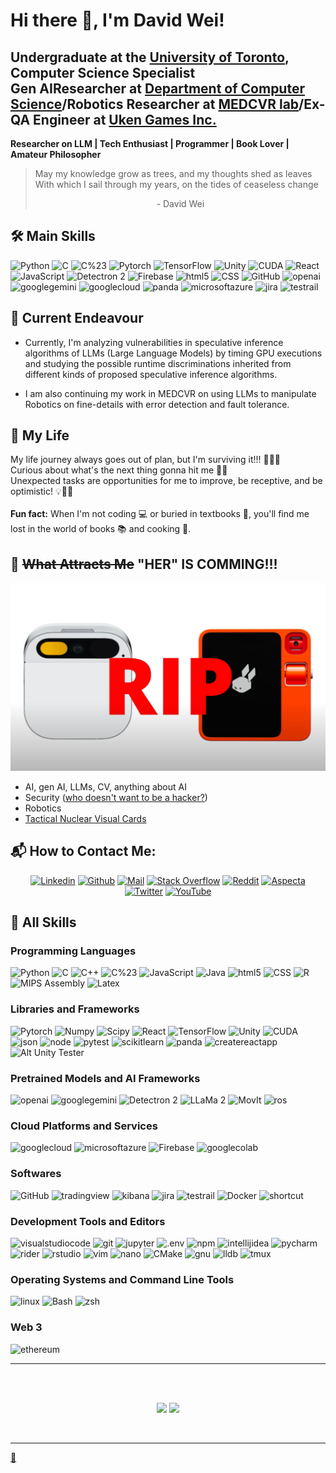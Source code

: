 # Hi there 👋, I'm David Wei!

<!--
**david-wei-01001/david-wei-01001** is a ✨ _special_ ✨ repository because its `README.md` (this file) appears on your GitHub profile.
-->

Undergraduate at the [University of Toronto](https://www.utoronto.ca/), Computer Science Specialist\
Gen AIResearcher at [Department of Computer Science](https://web.cs.toronto.edu/)/Robotics Researcher at [MEDCVR lab](https://medcvr.utm.utoronto.ca/)/Ex-QA Engineer at [Uken Games Inc.](https://uken.com/)
----
**Researcher on LLM | Tech Enthusiast | Programmer | Book Lover | Amateur Philosopher**

> May my knowledge grow as trees, and my thoughts shed as leaves\
> With which I sail through my years, on the tides of ceaseless change
> <div align="center">- David Wei</div>

## 🛠️ Main Skills #

<p>
    <img alt="Python" src="https://img.shields.io/badge/Python-000?style=flat-square&logo=Python" />
    <img alt="C" src="https://img.shields.io/badge/C-000?style=flat-square&logo=C" />
    <img alt="C%23" src="https://img.shields.io/badge/C%23-000?style=flat-square&logo=csharp&logoColor=68217A" />
    <img alt="Pytorch" src="https://img.shields.io/badge/Pytorch-000?style=flat-square&logo=Pytorch" />
    <img alt="TensorFlow" src="https://img.shields.io/badge/TensorFlow-000?style=flat-square&logo=tensorflow" />
    <img alt="Unity" src="https://img.shields.io/badge/Unity-000?style=flat-square&logo=Unity" />
    <img alt="CUDA" src="https://img.shields.io/badge/cuda-000?style=flat-square&logo=nvidia&logoColor=90EE90" />
    <img alt="React" src="https://img.shields.io/badge/React-000?style=flat-square&logo=React" />
    <img alt="JavaScript" src="https://img.shields.io/badge/JavaScript-000?style=flat-square&logo=javascript&logoColor=f8e100" />
    <img alt="Detectron 2" src="https://img.shields.io/badge/Detectron 2-000?style=flat-square&logo=Detectron 2"/>
    <img alt="Firebase" src="https://img.shields.io/badge/Firebase-000?style=flat-square&logo=firebase" />
    <img alt="html5" src="https://img.shields.io/badge/-HTML5-000?style=flat-square&logo=html5" />
    <img alt="CSS" src="https://img.shields.io/badge/CSS3-000?style=flat-square&logo=css3&logoColor=1297fb" />
    <img alt="GitHub" src="https://img.shields.io/badge/GitHub-000?style=flat-square&logo=GitHub&logoColor=BBBBBB"/>
    <img alt="openai" src="https://img.shields.io/badge/OpenAI API-000?style=flat-square&logo=openai&logoColor=49B1F5"/>
    <img alt="googlegemini" src="https://img.shields.io/badge/Gemini API-000?style=flat-square&logo=googlegemini"/>
    <img alt="googlecloud" src="https://img.shields.io/badge/Google Cloud-000?style=flat-square&logo=googlecloud"/>
    <img alt="panda" src="https://img.shields.io/badge/pandas-000?style=flat-square&logo=pandas&logoColor=006600"/>
    <img alt="microsoftazure" src="https://img.shields.io/badge/Azure Cloud-000?style=flat-square&logo=microsoftazure&logoColor=1297fb"/>
    <img alt="jira" src="https://img.shields.io/badge/Jira-000?style=flat-square&logo=jira&logoColor=0052CC"/>
    <img alt="testrail" src="https://img.shields.io/badge/Test Rail-000?style=flat-square&logo=testrail"/>
</p>

## 🔭 Current Endeavour

- Currently, I'm analyzing vulnerabilities in speculative inference algorithms of LLMs (Large Language Models) by timing GPU executions and studying the possible runtime discriminations inherited from different kinds of proposed speculative inference algorithms.

- I am also continuing my work in MEDCVR on using LLMs to manipulate Robotics on fine-details with error detection and fault tolerance.

## 🌱 My Life
My life journey always goes out of plan, but I'm surviving it!!! 🚴‍♂️💪\
Curious about what's the next thing gonna hit me 🧐🔮\
Unexpected tasks are opportunities for me to improve, be receptive, and be optimistic! 💡🌱😊\
\
**Fun fact:** When I'm not coding 💻 or buried in textbooks 📖, you'll find me lost in the world of books 📚 and cooking 🍳.


## 🧲 ~~What Attracts Me~~ "HER" IS COMMING!!!

[![ChatGPT4o](Asset/RIP.png)](https://www.youtube.com/watch?v=DQacCB9tDaw)


- AI, gen AI, LLMs, CV, anything about AI
- Security ([who doesn't want to be a hacker?](https://www.youtube.com/watch?v=3v5Von-oNUg))
- Robotics
- [Tactical Nuclear Visual Cards](https://www.bilibili.com/video/BV1zs411o7aD/?spm_id_from=333.337.search-card.all.click)
  
<h2 align="left">📬 How to Contact Me:</h2>

<div align="center">

[![Linkedin](https://img.shields.io/badge/LinkedIn-0077B5?style=for-the-badge&logo=linkedin&logoColor=white)](https://www.linkedin.com/in/david-wei-7a3486280/)
[![Github](https://img.shields.io/badge/GitHub-100000?style=for-the-badge&logo=github&logoColor=white)](https://github.com/david-wei-01001)
[![Mail](https://img.shields.io/badge/Gmail-D14836?style=for-the-badge&logo=gmail&logoColor=white)](mailto:davidjkwei@gmail.com)
[![Stack Overflow](https://img.shields.io/badge/Stack_Overflow-FE7A16?style=for-the-badge&logo=stack-overflow&logoColor=white)](https://stackoverflow.com/users/24015457/jiankun-wei)
[![Reddit](https://img.shields.io/badge/Reddit-E4405F?style=for-the-badge&logo=Reddit&logoColor=white)](https://www.reddit.com/user/Comprehensive_Task12/)
[![Aspecta](https://img.shields.io/badge/Aspecta-12100E?style=for-the-badge&logo=Aspecta&logoColor=white)](https://aspecta.id/u/david-wei-01001)
[![Twitter](https://img.shields.io/badge/Twitter-1DA1F2?style=for-the-badge&logo=twitter&logoColor=white)](https://twitter.com/DavidWei01001)
[![YouTube](https://img.shields.io/badge/YouTube-FF0000?style=for-the-badge&logo=youtube&logoColor=white)](https://www.youtube.com/@davidwei01001)
<!--



[![Research_Gate](https://img.shields.io/badge/Research_Gate-00CCBB.svg?&style=for-the-badge&logo=ResearchGate&logoColor=white)]()
[![Orcid](https://img.shields.io/badge/orcid-A6CE39?style=for-the-badge&logo=orcid&logoColor=white)]()
[![Google_Scholar](https://img.shields.io/badge/Google%20Scholar-4285F4?style=for-the-badge&logo=google-scholar&logoColor=white)]()
-->
  
</div>


      
      
## 🧩 All Skills

### Programming Languages
<p>
    <img alt="Python" src="https://img.shields.io/badge/Python-000?style=flat-square&logo=Python" />
    <img alt="C" src="https://img.shields.io/badge/C-000?style=flat-square&logo=C" />
    <img alt="C++" src="https://img.shields.io/badge/C++-000?style=flat-square&logo=cplusplus&logoColor=00599C" />
    <img alt="C%23" src="https://img.shields.io/badge/C%23-000?style=flat-square&logo=csharp&logoColor=68217A" />
    <img alt="JavaScript" src="https://img.shields.io/badge/JavaScript-000?style=flat-square&logo=javascript&logoColor=f8e100" />
    <img alt="Java" src="https://img.shields.io/badge/Java-000?style=flat-square&logo=java&logoColor=0089c9" />
    <img alt="html5" src="https://img.shields.io/badge/-HTML5-000?style=flat-square&logo=html5" />
    <img alt="CSS" src="https://img.shields.io/badge/CSS3-000?style=flat-square&logo=css3&logoColor=1297fb" />
    <img alt="R" src="https://img.shields.io/badge/R-000?style=flat-square&logo=R&logoColor=1976D2" />
    <img alt="MIPS Assembly" src="https://img.shields.io/badge/MIPS Assembly-000?style=flat-square&logo=MIPS Assembly"/>
    <img alt="Latex" src="https://img.shields.io/badge/Latex-000?style=flat-square&logo=Latex&logoColor=064F8C" />
</p>
    
### Libraries and Frameworks

<p>
    <img alt="Pytorch" src="https://img.shields.io/badge/Pytorch-000?style=flat-square&logo=Pytorch" />
    <img alt="Numpy" src="https://img.shields.io/badge/Numpy-000?style=flat-square&logo=Numpy&logoColor=FF6C5F" />
    <img alt="Scipy" src="https://img.shields.io/badge/Scipy-000?style=flat-square&logo=Scipy" />
    <img alt="React" src="https://img.shields.io/badge/React-000?style=flat-square&logo=React" />
    <img alt="TensorFlow" src="https://img.shields.io/badge/TensorFlow-000?style=flat-square&logo=tensorflow" />
    <img alt="Unity" src="https://img.shields.io/badge/Unity-000?style=flat-square&logo=Unity" />
    <img alt="CUDA" src="https://img.shields.io/badge/cuda-000?style=flat-square&logo=nvidia&logoColor=90EE90" />
    <img alt="json" src="https://img.shields.io/badge/Json-000?style=flat-square&logo=json&logoColor=E34F26"/>
    <img alt="node" src="https://img.shields.io/badge/Node.js-000?style=flat-square&logo=nodedotjs"/>
    <img alt="pytest" src="https://img.shields.io/badge/PyTest-000?style=flat-square&logo=pytest"/>
    <img alt="scikitlearn" src="https://img.shields.io/badge/Scikit Learn-000?style=flat-square&logo=scikitlearn"/>
    <img alt="panda" src="https://img.shields.io/badge/pandas-000?style=flat-square&logo=pandas&logoColor=006600"/>
    <img alt="createreactapp" src="https://img.shields.io/badge/Create React App-000?style=flat-square&logo=createreactapp"/>
    <img alt="Alt Unity Tester" src="https://img.shields.io/badge/Alt Unity Tester-000?style=flat-square&logo=altunitytester"/>
</p>

### Pretrained Models and AI Frameworks

<p>
    <img alt="openai" src="https://img.shields.io/badge/OpenAI API-000?style=flat-square&logo=openai&logoColor=49B1F5"/>
    <img alt="googlegemini" src="https://img.shields.io/badge/Gemini API-000?style=flat-square&logo=googlegemini"/>
    <img alt="Detectron 2" src="https://img.shields.io/badge/Detectron 2-000?style=flat-square&logo=Detectron 2"/>
    <img alt="LLaMa 2" src="https://img.shields.io/badge/LLaMa 2-000?style=flat-square&logo=LLaMa 2"/>
    <img alt="MovIt" src="https://img.shields.io/badge/MovIt-000?style=flat-square&logo=MovIt"/>
    <img alt="ros" src="https://img.shields.io/badge/ROS-000?style=flat-square&logo=ros&logoColor=C0C0C0"/>
</p>

### Cloud Platforms and Services

<p>
    <img alt="googlecloud" src="https://img.shields.io/badge/Google Cloud-000?style=flat-square&logo=googlecloud"/>
    <img alt="microsoftazure" src="https://img.shields.io/badge/Azure Cloud-000?style=flat-square&logo=microsoftazure&logoColor=1297fb"/>
    <img alt="Firebase" src="https://img.shields.io/badge/Firebase-000?style=flat-square&logo=firebase" />
    <img alt="googlecolab" src="https://img.shields.io/badge/Google Colab-000?style=flat-square&logo=googlecolab"/>
</p>

### Softwares

<p>
    <img alt="GitHub" src="https://img.shields.io/badge/GitHub-000?style=flat-square&logo=GitHub&logoColor=BBBBBB"/>
    <img alt="tradingview" src="https://img.shields.io/badge/Trading View-000?style=flat-square&logo=tradingview&logoColor=2962FF"/>
    <img alt="kibana" src="https://img.shields.io/badge/Kibana-000?style=flat-square&logo=kibana&logoColor=57068C"/>
    <img alt="jira" src="https://img.shields.io/badge/Jira-000?style=flat-square&logo=jira&logoColor=0052CC"/>
    <img alt="testrail" src="https://img.shields.io/badge/Test Rail-000?style=flat-square&logo=testrail"/>
    <img alt="Docker" src="https://img.shields.io/badge/Docker-000?style=flat-square&logo=Docker" />
    <img alt="shortcut" src="https://img.shields.io/badge/Shortcut-000?style=flat-square&logo=shortcut"/>
</p>

### Development Tools and Editors

<p>
    <img alt="visualstudiocode" src="https://img.shields.io/badge/VSCode-000?style=flat-square&logo=visualstudiocode&logoColor=007ACC"/>
    <img alt="git" src="https://img.shields.io/badge/-Git-000?style=flat-square&logo=git" />
    <img alt="jupyter" src="https://img.shields.io/badge/Jupyter Notebook-000?style=flat-square&logo=jupyter"/>
     <img alt=".env" src="https://img.shields.io/badge/.env-000?style=flat-square&logo=dotenv"/>
     <img alt="npm" src="https://img.shields.io/badge/Npm-000?style=flat-square&logo=npm"/>
    <img alt="intellijidea" src="https://img.shields.io/badge/Intellij-000?style=flat-square&logo=intellijidea&logoColor=019733"/>
    <img alt="pycharm" src="https://img.shields.io/badge/PyCharm-000?style=flat-square&logo=pycharm&logoColor=2A9DF4"/>
    <img alt="rider" src="https://img.shields.io/badge/Rider-000?style=flat-square&logo=rider&logoColor=FE7A15"/>
    <img alt="rstudio" src="https://img.shields.io/badge/RStudio-000?style=flat-square&logo=rstudio"/>
    <img alt="vim" src="https://img.shields.io/badge/Vim-000?style=flat-square&logo=vim&logoColor=019733" />
    <img alt="nano" src="https://img.shields.io/badge/Nano-000?style=flat-square&logo=nano"/>
    <img alt="CMake" src="https://img.shields.io/badge/CMake-000?style=flat-square&logo=CMake&logoColor=violet" />
    <img alt="gnu" src="https://img.shields.io/badge/GNU&GCC-000?style=flat-square&logo=gnu&logoColor=885630"/>
    <img alt="lldb" src="https://img.shields.io/badge/lldb&gdb-000?style=flat-square&logo=lldb&logoColor=3E6FB0"/>
    <img alt="tmux" src="https://img.shields.io/badge/Tmux-000?style=flat-square&logo=tmux"/>
</p>

### Operating Systems and Command Line Tools

<p>
    <img alt="linux" src="https://img.shields.io/badge/Linux-000?style=flat-square&logo=linux" />
    <img alt="Bash" src="https://img.shields.io/badge/Bash-000?style=flat-square&logo=gnubash"/>
    <img alt="zsh" src="https://img.shields.io/badge/Zsh-000?style=flat-square&logo=zsh"/>
</p>

### Web 3
<p>
    <img alt="ethereum" src="https://img.shields.io/badge/Ethereum-000?style=flat-square&logo=ethereum&logoColor=C0C0C0"/>
</p>

-----


 <br>
 <br>
 <p align="center">
 <img height="150" src="https://github-readme-stats.vercel.app/api/top-langs/?username=david-wei-01001&layout=compact&hide=Jupyter%20Notebook,TeX,HTML,CSS,SCSS&count_private=true&theme=dracula"/>
 <img height="150" src="https://github-readme-stats.vercel.app/api?username=david-wei-01001&count_private=true&theme=dracula&include_all_commits=true"/>


  </P><br>
  
 
 
 
----------------

[🤔](https://david-wei-01001.github.io/Some-Jewels/)
